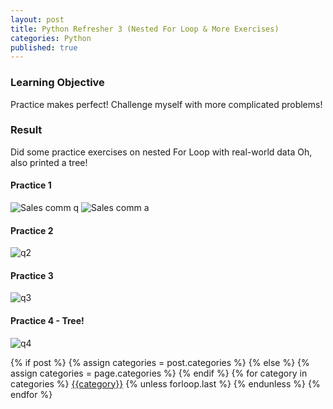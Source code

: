 ```yaml
---
layout: post
title: Python Refresher 3 (Nested For Loop & More Exercises)
categories: Python
published: true
---
```


### Learning Objective
Practice makes perfect! Challenge myself with more complicated problems!

### Result
Did some practice exercises on nested For Loop with real-world data
Oh, also printed a tree!

#### Practice 1
![Sales comm q](https://user-images.githubusercontent.com/85727619/126063578-06eba304-1e1a-49d7-946f-6972633d160f.jpg)
![Sales comm a](https://user-images.githubusercontent.com/85727619/126063579-aa8787d2-2ea3-4db6-841c-43ce8e7e1d85.jpg)

#### Practice 2
![q2](https://user-images.githubusercontent.com/85727619/126063589-3f37f1ca-1bc1-4423-ba78-4ba822db5bfd.jpg)

#### Practice 3
![q3](https://user-images.githubusercontent.com/85727619/126063641-f2831cf5-5632-483d-aa8f-5e41b6fe356d.jpg)

#### Practice 4 - Tree!
![q4](https://user-images.githubusercontent.com/85727619/126063664-f909d559-09c8-44a0-88be-9b591a9ce4ee.jpg)


<div class="post-categories">
  {% if post %}
    {% assign categories = post.categories %}
  {% else %}
    {% assign categories = page.categories %}
  {% endif %}
  {% for category in categories %}
  <a href="{{site.baseurl}}/categories/#{{category|slugize}}">{{category}}</a>
  {% unless forloop.last %}&nbsp;{% endunless %}
  {% endfor %}
</div>
